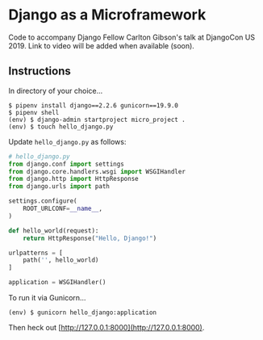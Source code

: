 # Django as a Microframework

Code to accompany Django Fellow Carlton Gibson's talk at DjangoCon US 2019. Link to video will be added when available (soon).

## Instructions

In directory of your choice...

```
$ pipenv install django==2.2.6 gunicorn==19.9.0
$ pipenv shell
(env) $ django-admin startproject micro_project .
(env) $ touch hello_django.py
```

Update `hello_django.py` as follows:

```python
# hello_django.py
from django.conf import settings
from django.core.handlers.wsgi import WSGIHandler
from django.http import HttpResponse
from django.urls import path

settings.configure(
    ROOT_URLCONF=__name__,
)

def hello_world(request):
    return HttpResponse("Hello, Django!")

urlpatterns = [
    path('', hello_world)
]

application = WSGIHandler()
```

To run it via Gunicorn...

```
(env) $ gunicorn hello_django:application
```

Then heck out [http://127.0.0.1:8000](http://127.0.0.1:8000).
